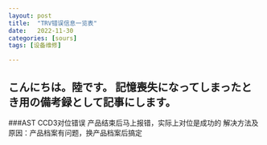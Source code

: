 ```yaml
---
layout: post
title:  "TRV错误信息一览表"
date:   2022-11-30
categories: [sours]
tags: [设备维修]  

---
```

こんにちは。陸です。
記憶喪失になってしまったとき用の備考録として記事にします。
---
###AST CCD3对位错误
产品结束后马上报错，实际上对位是成功的
解决方法及原因：产品档案有问题，换产品档案后搞定